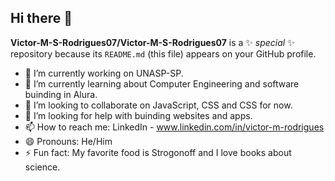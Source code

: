 ## Hi there 👋


**Victor-M-S-Rodrigues07/Victor-M-S-Rodrigues07** is a ✨ _special_ ✨ repository because its `README.md` (this file) appears on your GitHub profile.

- 🔭 I’m currently working on UNASP-SP.
- 🌱 I’m currently learning about Computer Engineering and software buinding in Alura.
- 👯 I’m looking to collaborate on JavaScript, CSS and CSS for now.
- 🤔 I’m looking for help with buinding websites and apps.
- 📫 How to reach me: LinkedIn - www.linkedin.com/in/victor-m-rodrigues
- 😄 Pronouns: He/Him
- ⚡ Fun fact: My favorite food is Strogonoff and I love books about science.
